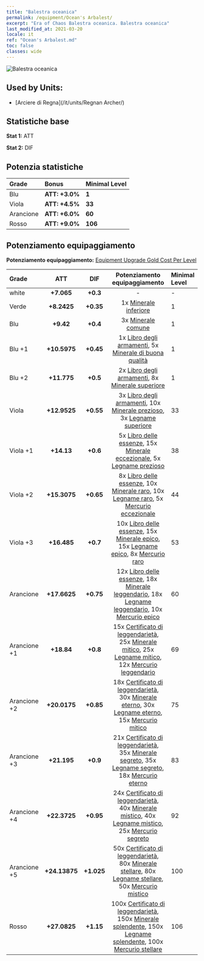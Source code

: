 ```yaml
---
title: "Balestra oceanica"
permalink: /equipment/Ocean's Arbalest/
excerpt: "Era of Chaos Balestra oceanica. Balestra oceanica"
last_modified_at: 2021-03-20
locale: it
ref: "Ocean's Arbalest.md"
toc: false
classes: wide
---
```


  ![Balestra oceanica](/images/e/e_99021.png)

## Used by Units:

* [Arciere di Regna](/it/units/Regnan Archer/) 


## Statistiche base
 **Stat 1:** ATT

 **Stat 2:** DIF

## Potenzia statistiche

  |     Grade    |   Bonus | Minimal Level | 
  |:-------------|:--------|:--------------| 
  | Blu | **ATT: +3.0%** | **1** | 
  | Viola | **ATT: +4.5%** | **33** | 
  | Arancione | **ATT: +6.0%** | **60** | 
  | Rosso | **ATT: +9.0%** | **106** | 


## Potenziamento equipaggiamento
 **Potenziamento equipaggiamento:** [Equipment Upgrade Gold Cost Per Level](/equipment/EquipmentUpgradeCostPerLevel/) 

  |          Grade      | ATT | DIF | Potenziamento equipaggiamento | Minimal Level |
  |:--------------------|:---------:|:---------:|:----------------:|:--------------|
  | white | **+7.065** | **+0.3** | - | - |
  | Verde | **+8.2425** | **+0.35** | 1x [Minerale inferiore](/it/Items/mat_1/) | 1 |
  | Blu | **+9.42** | **+0.4** | 3x [Minerale comune](/it/Items/mat_6/) | 1 |
  | Blu +1 | **+10.5975** | **+0.45** | 1x [Libro degli armamenti](/it/Items/mat_18/), 5x [Minerale di buona qualità](/it/Items/mat_12/) | 1 |
  | Blu +2 | **+11.775** | **+0.5** | 2x [Libro degli armamenti](/it/Items/mat_25/), 8x [Minerale superiore](/it/Items/mat_19/) | 1 |
  | Viola | **+12.9525** | **+0.55** | 3x [Libro degli armamenti](/it/Items/mat_32/), 10x [Minerale prezioso](/it/Items/mat_26/), 3x [Legname superiore](/it/Items/mat_20/) | 33 |
  | Viola +1 | **+14.13** | **+0.6** | 5x [Libro delle essenze](/it/Items/mat_39/), 15x [Minerale eccezionale](/it/Items/mat_33/), 5x [Legname prezioso](/it/Items/mat_27/) | 38 |
  | Viola +2 | **+15.3075** | **+0.65** | 8x [Libro delle essenze](/it/Items/mat_46/), 10x [Minerale raro](/it/Items/mat_40/), 10x [Legname raro](/it/Items/mat_41/), 5x [Mercurio eccezionale](/it/Items/mat_35/) | 44 |
  | Viola +3 | **+16.485** | **+0.7** | 10x [Libro delle essenze](/it/Items/mat_53/), 15x [Minerale epico](/it/Items/mat_47/), 15x [Legname epico](/it/Items/mat_48/), 8x [Mercurio raro](/it/Items/mat_42/) | 53 |
  | Arancione | **+17.6625** | **+0.75** | 12x [Libro delle essenze](/it/Items/mat_60/), 18x [Minerale leggendario](/it/Items/mat_54/), 18x [Legname leggendario](/it/Items/mat_55/), 10x [Mercurio epico](/it/Items/mat_49/) | 60 |
  | Arancione +1 | **+18.84** | **+0.8** | 15x [Certificato di leggendarietà](/it/Items/mat_67/), 25x [Minerale mitico](/it/Items/mat_61/), 25x [Legname mitico](/it/Items/mat_62/), 12x [Mercurio leggendario](/it/Items/mat_56/) | 69 |
  | Arancione +2 | **+20.0175** | **+0.85** | 18x [Certificato di leggendarietà](/it/Items/mat_74/), 30x [Minerale eterno](/it/Items/mat_68/), 30x [Legname eterno](/it/Items/mat_69/), 15x [Mercurio mitico](/it/Items/mat_63/) | 75 |
  | Arancione +3 | **+21.195** | **+0.9** | 21x [Certificato di leggendarietà](/it/Items/mat_81/), 35x [Minerale segreto](/it/Items/mat_75/), 35x [Legname segreto](/it/Items/mat_76/), 18x [Mercurio eterno](/it/Items/mat_70/) | 83 |
  | Arancione +4 | **+22.3725** | **+0.95** | 24x [Certificato di leggendarietà](/it/Items/mat_88/), 40x [Minerale mistico](/it/Items/mat_82/), 40x [Legname mistico](/it/Items/mat_83/), 25x [Mercurio segreto](/it/Items/mat_77/) | 92 |
  | Arancione +5 | **+24.13875** | **+1.025** | 50x [Certificato di leggendarietà](/it/Items/mat_95/), 80x [Minerale stellare](/it/Items/mat_89/), 80x [Legname stellare](/it/Items/mat_90/), 50x [Mercurio mistico](/it/Items/mat_84/) | 100 |
  | Rosso | **+27.0825** | **+1.15** | 100x [Certificato di leggendarietà](/it/Items/mat_102/), 150x [Minerale splendente](/it/Items/mat_96/), 150x [Legname splendente](/it/Items/mat_97/), 100x [Mercurio stellare](/it/Items/mat_91/) | 106 |

